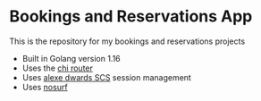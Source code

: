 # Bookings and Reservations App

This is the repository for my bookings and reservations projects

- Built in Golang version 1.16
- Uses the [chi router](https://github.com/go-chi/chi)
- Uses [alexe dwards SCS](https://github.com/alexedwards/scs/v2) session management
- Uses [nosurf](https://github.com/justinas/nosurf) 
